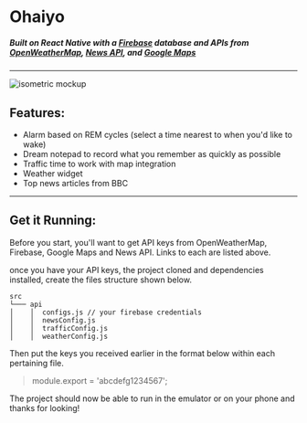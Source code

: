 
# Ohaiyo
##### Built on React Native with a [Firebase](https://firebase.google.com/) database and APIs from [OpenWeatherMap](https://openweathermap.org/api), [News API](https://newsapi.org/), and [Google Maps](https://developers.google.com/maps/)
___

![isometric mockup](https://user-images.githubusercontent.com/13547790/29838491-2e89f18a-8cb0-11e7-84f2-24c46976ef90.png)

##  Features:
 * Alarm based on REM cycles (select a time nearest to when you'd like to wake)
 * Dream notepad to record what you remember as quickly as possible
 * Traffic time to work with map integration 
 * Weather widget 
 * Top news articles from BBC

----
## Get it Running: 
Before you start, you'll want to get API keys from OpenWeatherMap, Firebase, Google Maps and News API. Links to each are listed above.


once you have your API keys, the project cloned and dependencies installed, create the files structure shown below.

    src
    └─── api
    │    │  configs.js // your firebase credentials
    │    │  newsConfig.js
    │    │	trafficConfig.js
    │    │  weatherConfig.js


Then put the keys you received earlier in the format below within each pertaining file.
>module.export = 'abcdefg1234567';

 
The project should now be able to run in the emulator or on your phone and thanks for looking!   
